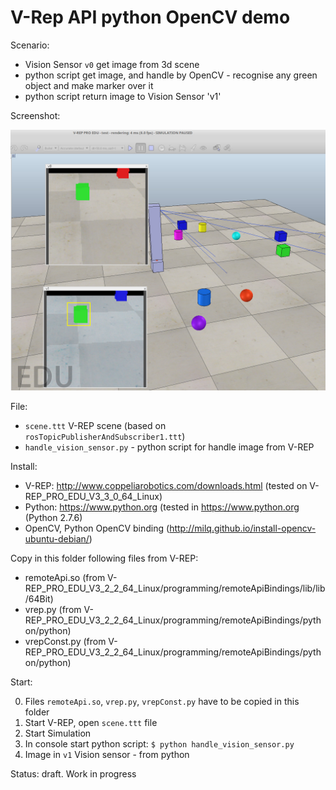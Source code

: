 V-Rep API python OpenCV demo
============================

Scenario:

* Vision Sensor `v0` get image from 3d scene
* python script get image, and handle by OpenCV - recognise any green object and make marker over it
* python script return image to Vision Sensor 'v1'

Screenshot:

![](screenshot.jpg)

File:

* `scene.ttt` V-REP scene (based on `rosTopicPublisherAndSubscriber1.ttt`)
* `handle_vision_sensor.py` - python script for handle image from V-REP

Install:

* V-REP: http://www.coppeliarobotics.com/downloads.html (tested on V-REP_PRO_EDU_V3_3_0_64_Linux)
* Python: https://www.python.org (tested in https://www.python.org (Python 2.7.6)
* OpenCV, Python OpenCV binding (http://milq.github.io/install-opencv-ubuntu-debian/)

Copy in this folder following files from V-REP:

* remoteApi.so (from V-REP_PRO_EDU_V3_2_2_64_Linux/programming/remoteApiBindings/lib/lib/64Bit)
* vrep.py (from V-REP_PRO_EDU_V3_2_2_64_Linux/programming/remoteApiBindings/python/python)
* vrepConst.py (from V-REP_PRO_EDU_V3_2_2_64_Linux/programming/remoteApiBindings/python/python)

Start:

0. Files `remoteApi.so`, `vrep.py`, `vrepConst.py` have to be copied in this folder
1. Start V-REP, open `scene.ttt` file
2. Start Simulation
3. In console start python script: `$ python handle_vision_sensor.py`
4. Image in `v1` Vision sensor - from python


Status: draft. Work in progress